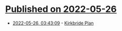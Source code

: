 # [Published on 2022-05-26](index.md)

* [2022-05-26, 03:43:09](https://news.ycombinator.com/item?id=31514214) - [Kirkbride Plan](https://en.wikipedia.org/wiki/Kirkbride_Plan)
